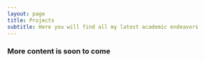 ```yaml
---
layout: page
title: Projects
subtitle: Here you will find all my latest academic endeavors
---
```


### More content is soon to come
